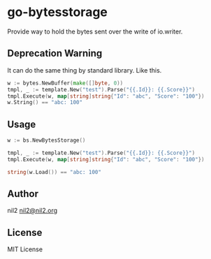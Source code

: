 go-bytesstorage
============
Provide way to hold the bytes sent over the write of io.writer.

Deprecation Warning
-----
It can do the same thing by standard library.
Like this.
```go
w := bytes.NewBuffer(make([]byte, 0))
tmpl, _ := template.New("test").Parse("{{.Id}}: {{.Score}}")
tmpl.Execute(w, map[string]string{"Id": "abc", "Score": "100"})
w.String() == "abc: 100"
```

Usage
-----
```go
w := bs.NewBytesStorage()

tmpl, _ := template.New("test").Parse("{{.Id}}: {{.Score}}")
tmpl.Execute(w, map[string]string{"Id": "abc", "Score": "100"})

string(w.Load()) == "abc: 100"
```

Author
------
nil2 <nil2@nil2.org>

License
-------
MIT License
